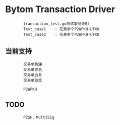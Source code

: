 # Bytom Transaction Driver
```
        transaction_test.go测试案例说明
        Test_case1    : 花费单个P2WPKH-UTXO
        Test_case2    : 花费多个P2WPKH-UTXO
```
## 当前支持
```
        交易单构建
        交易单签名
        交易单合并
        交易单验签

        P2WPKH
```
## TODO
```
        P2SH、MultiSig
```
